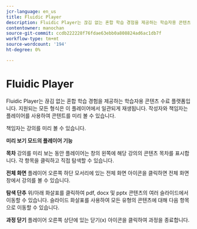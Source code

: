 ```yaml
---
jcr-language: en_us
title: Fluidic Player
description: Fluidic Player는 끊김 없는 혼합 학습 경험을 제공하는 학습자용 콘텐츠 수료 플랫폼입니다. 지원되는 모든 형식은 이 플레이어에서 일관되게 재생됩니다. 작성자와 책임자는 플레이어를 사용하여 콘텐트를 미리 볼 수 있습니다.
contentowner: manochan
source-git-commit: ccdb222228f76fdae63ebb0a808824ad6ac1db7f
workflow-type: tm+mt
source-wordcount: '194'
ht-degree: 0%

---
```




# Fluidic Player

Fluidic Player는 끊김 없는 혼합 학습 경험을 제공하는 학습자용 콘텐츠 수료 플랫폼입니다. 지원되는 모든 형식은 이 플레이어에서 일관되게 재생됩니다. 작성자와 책임자는 플레이어를 사용하여 콘텐트를 미리 볼 수 있습니다.

책임자는 강의를 미리 볼 수 있습니다.

**미리 보기 모드의 플레이어 기능**

**목차** 강의를 미리 보는 동안 플레이어는 창의 왼쪽에 해당 강의의 콘텐츠 목차를 표시합니다. 각 항목을 클릭하고 직접 탐색할 수 있습니다.

**전체 화면** 플레이어 오른쪽 하단 모서리에 있는 전체 화면 아이콘을 클릭하면 전체 화면 창에서 강의를 볼 수 있습니다.

**탐색 단추** 위/아래 화살표를 클릭하여 pdf, docx 및 pptx 콘텐츠의 여러 슬라이드에서 이동할 수 있습니다. 슬라이드 화살표를 사용하여 모든 유형의 콘텐츠에 대해 다음 항목으로 이동할 수 있습니다.

**과정 닫기** 플레이어 오른쪽 상단에 있는 닫기(x) 아이콘을 클릭하여 과정을 종료합니다.
